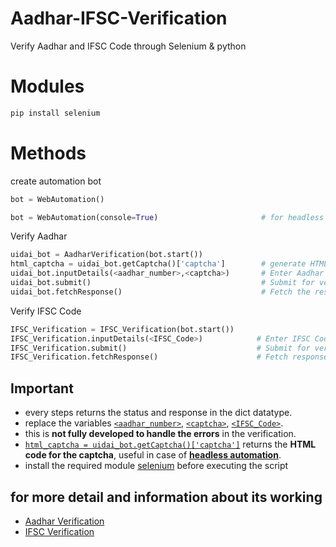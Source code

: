 # Aadhar-IFSC-Verification
Verify Aadhar and IFSC Code through Selenium & python
# Modules
```bash
pip install selenium
```
# Methods
create automation bot
```python
bot = WebAutomation()
```
```python
bot = WebAutomation(console=True)                       # for headless automation withoutb opening the browser window
```
Verify Aadhar
```python
uidai_bot = AadharVerification(bot.start())
html_captcha = uidai_bot.getCaptcha()['captcha']        # generate HTML code for Captcha 
uidai_bot.inputDetails(<aadhar_number>,<captcha>)       # Enter Aadhar Number, Captcha Code respectively
uidai_bot.submit()                                      # Submit for verification
uidai_bot.fetchResponse()                               # Fetch the response
```
Verify IFSC Code
```python
IFSC_Verification = IFSC_Verification(bot.start())
IFSC_Verification.inputDetails(<IFSC_Code>)            # Enter IFSC Code for verification
IFSC_Verification.submit()                             # Submit for verification
IFSC_Verification.fetchResponse()                      # Fetch response
```
## Important
- every steps returns the status and response in the dict datatype.
- replace the variables [`<aadhar_number>`](#Methods), [`<captcha>`](#Methods), [`<IFSC_Code>`](#Methods).
- this is **not fully developed to handle the errors** in the verification.
- [`html_captcha = uidai_bot.getCaptcha()['captcha']`](#Methods) returns the **HTML code for the captcha**, useful in case of [**headless automation**](#methods).
- install the required module [selenium](#modules) before executing the script

## for more detail and information about its working
- [Aadhar Verification](https://myaadhaar.uidai.gov.in/check-aadhaar-validity)
- [IFSC Verification](https://ifsc.bankifsccode.com/)

